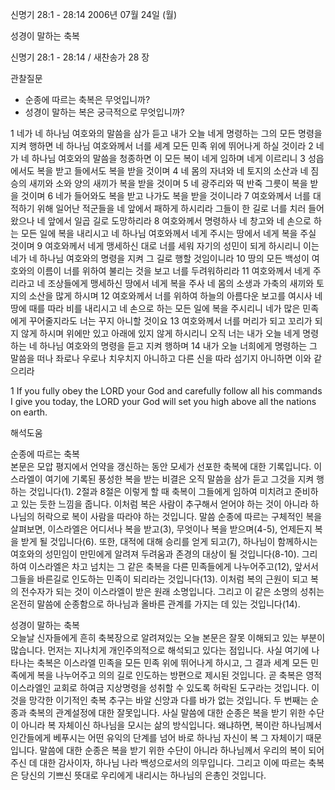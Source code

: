 신명기 28:1 - 28:14 
2006년 07월 24일 (월)

성경이 말하는 축복



신명기 28:1 - 28:14 / 새찬송가 28 장


관찰질문
- 순종에 따르는 축복은 무엇입니까?
- 성경이 말하는 복은 궁극적으로 무엇입니까?

1 네가 네 하나님 여호와의 말씀을 삼가 듣고 내가 오늘 네게 명령하는 그의 모든 명령을 지켜 행하면 네 하나님 여호와께서 너를 세계 모든 민족 위에 뛰어나게 하실 것이라 2  네가 네 하나님 여호와의 말씀을 청종하면 이 모든 복이 네게 임하며 네게 이르리니 3 성읍에서도 복을 받고 들에서도 복을 받을 것이며 4 네 몸의 자녀와 네 토지의 소산과 네 짐승의 새끼와 소와 양의 새끼가 복을 받을 것이며 5 네 광주리와 떡 반죽 그릇이 복을 받을 것이며 6 네가 들어와도 복을 받고 나가도 복을 받을 것이니라 7 여호와께서 너를 대적하기 위해 일어난 적군들을 네 앞에서 패하게 하시리라 그들이 한 길로 너를 치러 들어왔으나 네 앞에서 일곱 길로 도망하리라 8 여호와께서 명령하사 네 창고와 네 손으로 하는 모든 일에 복을 내리시고 네 하나님 여호와께서 네게 주시는 땅에서 네게 복을 주실 것이며 9 여호와께서 네게 맹세하신 대로 너를 세워 자기의 성민이 되게 하시리니 이는 네가 네 하나님 여호와의 명령을 지켜 그 길로 행할 것임이니라 10 땅의 모든 백성이 여호와의 이름이 너를 위하여 불리는 것을 보고 너를 두려워하리라 11 여호와께서 네게 주리라고 네 조상들에게 맹세하신 땅에서 네게 복을 주사 네 몸의 소생과 가축의 새끼와 토지의 소산을 많게 하시며 12 여호와께서 너를 위하여 하늘의 아름다운 보고를 여시사 네 땅에 때를 따라 비를 내리시고 네 손으로 하는 모든 일에 복을 주시리니 네가 많은 민족에게 꾸어줄지라도 너는 꾸지 아니할 것이요 13 여호와께서 너를 머리가 되고 꼬리가 되지 않게 하시며 위에만 있고 아래에 있지 않게 하시리니 오직 너는 내가 오늘 네게 명령하는 네 하나님 여호와의 명령을 듣고 지켜 행하며 14 내가 오늘 너희에게 명령하는 그 말씀을 떠나 좌로나 우로나 치우치지 아니하고 다른 신을 따라 섬기지 아니하면 이와 같으리라 

1  If you fully obey the LORD your God and carefully follow all his commands I give you today, the LORD your God will set you high above all the nations on earth.

해석도움





순종에 따르는 축복  
본문은 모압 평지에서 언약을 갱신하는 동안 모세가 선포한 축복에 대한 기록입니다. 이스라엘이 여기에 기록된 풍성한 복을 받는 비결은 오직 말씀을 삼가 듣고 그것을 지켜 행하는 것입니다(1). 2절과 8절은 이렇게 할 때 축복이 그들에게 임하여 미치려고 준비하고 있는 듯한 느낌을 줍니다. 이처럼 복은 사람이 추구해서 얻어야 하는 것이 아니라 하나님의 허락으로 복이 사람을 따라야 하는 것입니다. 말씀 순종에 따르는 구체적인 복을 살펴보면, 이스라엘은 어디서나 복을 받고(3), 무엇이나 복을 받으며(4-5), 언제든지 복을 받게 될 것입니다(6). 또한, 대적에 대해 승리를 얻게 되고(7), 하나님이 함께하시는 여호와의 성민임이 만민에게 알려져 두려움과 존경의 대상이 될 것입니다(8-10). 그리하여 이스라엘은 차고 넘치는 그 같은 축복을 다른 민족들에게 나누어주고(12), 앞서서 그들을 바른길로 인도하는 민족이 되리라는 것입니다(13). 이처럼 복의 근원이 되고 복의 전수자가 되는 것이 이스라엘이 받은 원래 소명입니다. 그리고 이 같은 소명의 성취는 온전히 말씀에 순종함으로 하나님과 올바른 관계를 가지는 데 있는 것입니다(14).  


성경이 말하는 축복  
오늘날 신자들에게 흔히 축복장으로 알려져있는 오늘 본문은 잘못 이해되고 있는 부분이 많습니다. 먼저는 지나치게 개인주의적으로 해석되고 있다는 점입니다. 사실 여기에 나타나는 축복은 이스라엘 민족을 모든 민족 위에 뛰어나게 하시고, 그 결과 세계 모든 민족에게 복을 나누어주고 의의 길로 인도하는 방편으로 제시된 것입니다. 곧 축복은 영적 이스라엘인 교회로 하여금 지상명령을 성취할 수 있도록 허락된 도구라는 것입니다. 이것을 망각한 이기적인 축복 추구는 바알 신앙과 다를 바가 없는 것입니다. 두 번째는 순종과 축복의 관계설정에 대한 잘못입니다. 사실 말씀에 대한 순종은 복을 받기 위한 수단이 아니라 복 자체이신 하나님을 모시는 삶의 방식입니다. 왜냐하면, 복이란 하나님께서 인간들에게 베푸시는 어떤 유익의 단계를 넘어 바로 하나님 자신이 복 그 자체이기 때문입니다. 말씀에 대한 순종은 복을 받기 위한 수단이 아니라 하나님께서 우리의 복이 되어 주신 데 대한 감사이자, 하나님 나라 백성으로서의 의무입니다. 그리고 이에 따르는 축복은 당신의 기쁘신 뜻대로 우리에게 내리시는 하나님의 은총인 것입니다.